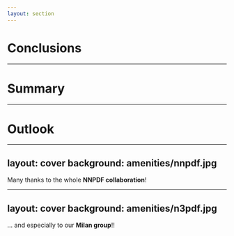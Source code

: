 ```yaml
---
layout: section
---
```


# Conclusions

---

# Summary

---

# Outlook

---
layout: cover
background: amenities/nnpdf.jpg
---

<div class="flex justify-end items-end" h="full">
  <text-baloon p="4">
    <p m="!0">
      Many thanks to the whole <strong c="sky-400">NNPDF collaboration</strong>!
    </p>
  </text-baloon>
</div>

---
layout: cover
background: amenities/n3pdf.jpg
---

<div class="flex justify-begin items-begin">
  <text-baloon p="4">
    <p m="!0">
      ... and especially to our <strong c="pink-400">Milan group</strong>!!
    </p>
  </text-baloon>
</div>
